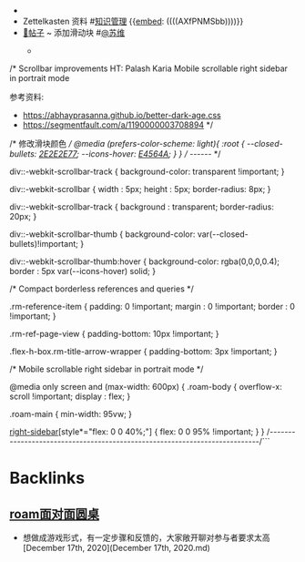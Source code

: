 - 
- Zettelkasten 资料 #[知识管理](知识管理.md)
    {{[embed](embed.md): ((((AXfPNMSbb))))}}
- [📝帖子](📝帖子.md) ~ 添加滑动块 #[@苏维](@苏维.md)
    - ```css
/* Scrollbar improvements HT: Palash Karia
Mobile scrollable right sidebar in portrait mode

参考资料:
- https://abhayprasanna.github.io/better-dark-age.css
- https://segmentfault.com/a/1190000003708894
*/

/* 修改滑块颜色 */
@media (prefers-color-scheme: light){
	:root {
    --closed-bullets: [2E2E2E77](2E2E2E77.md);
    --icons-hover: [E4564A](E4564A.md);
  	}
}
/* ------ */

div::-webkit-scrollbar-track {
  background-color: transparent !important;
}

div::-webkit-scrollbar {
  width        : 5px;
  height       : 5px;
  border-radius: 8px;
}

div::-webkit-scrollbar-track {
  background   : transparent;
  border-radius: 20px;
}

div::-webkit-scrollbar-thumb {
  background-color: var(--closed-bullets)!important;
}

div::-webkit-scrollbar-thumb:hover {
  background-color: rgba(0,0,0,0.4);
  border          : 5px var(--icons-hover) solid;
}

/* Compact borderless references and queries */

.rm-reference-item {
  padding: 0 !important;
  margin : 0 !important;
  border : 0 !important;
}

.rm-ref-page-view {
  padding-bottom: 10px !important;
}

.flex-h-box.rm-title-arrow-wrapper {
  padding-bottom: 3px !important;
}


/* Mobile scrollable right sidebar in portrait mode */

@media only screen and (max-width: 600px) {
  .roam-body {
    overflow-x: scroll !important;
    display   : flex;
  }

  .roam-main {
    min-width: 95vw;
  }

  [right-sidebar](right-sidebar.md)[style*="flex: 0 0 40%;"] {
    flex: 0 0 95% !important;
  }
}
/*---------------------------------------------------------------------------*/```

# Backlinks
## [roam面对面圆桌](roam面对面圆桌.md)
- 想做成游戏形式，有一定步骤和反馈的，大家敞开聊对参与者要求太高[December 17th, 2020](December 17th, 2020.md)

